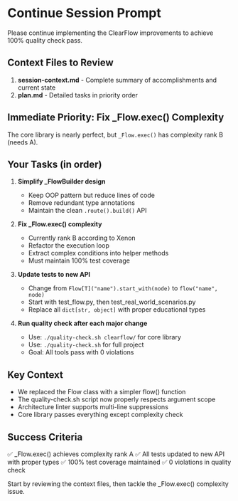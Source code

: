 # Continue Session Prompt

Please continue implementing the ClearFlow improvements to achieve 100% quality check pass.

## Context Files to Review
1. **session-context.md** - Complete summary of accomplishments and current state
2. **plan.md** - Detailed tasks in priority order

## Immediate Priority: Fix _Flow.exec() Complexity
The core library is nearly perfect, but `_Flow.exec()` has complexity rank B (needs A).

## Your Tasks (in order)
1. **Simplify _FlowBuilder design**
   - Keep OOP pattern but reduce lines of code
   - Remove redundant type annotations
   - Maintain the clean `.route().build()` API

2. **Fix _Flow.exec() complexity**
   - Currently rank B according to Xenon
   - Refactor the execution loop
   - Extract complex conditions into helper methods
   - Must maintain 100% test coverage

3. **Update tests to new API**
   - Change from `Flow[T]("name").start_with(node)` to `flow("name", node)`
   - Start with test_flow.py, then test_real_world_scenarios.py
   - Replace all `dict[str, object]` with proper educational types

4. **Run quality check after each major change**
   - Use: `./quality-check.sh clearflow/` for core library
   - Use: `./quality-check.sh` for full project
   - Goal: All tools pass with 0 violations

## Key Context
- We replaced the Flow class with a simpler flow() function
- The quality-check.sh script now properly respects argument scope
- Architecture linter supports multi-line suppressions
- Core library passes everything except complexity check

## Success Criteria
✅ _Flow.exec() achieves complexity rank A
✅ All tests updated to new API with proper types
✅ 100% test coverage maintained
✅ 0 violations in quality check

Start by reviewing the context files, then tackle the _Flow.exec() complexity issue.